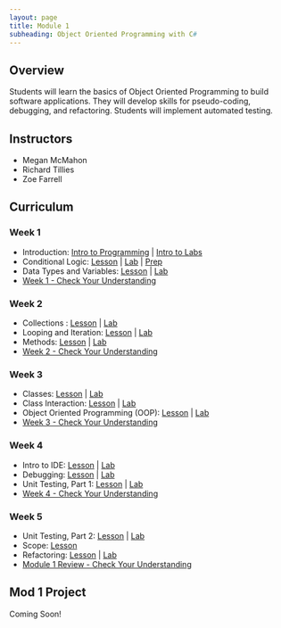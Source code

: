 ```yaml
---
layout: page
title: Module 1
subheading: Object Oriented Programming with C#
---
```


## Overview
Students will learn the basics of Object Oriented Programming to build software applications.  They will develop skills for pseudo-coding, debugging, and refactoring.  Students will implement automated testing.

## Instructors

* Megan McMahon
* Richard Tillies
* Zoe Farrell

## Curriculum

### Week 1
* Introduction: [Intro to Programming](./lessons/Week1/introToProgramming.md) &#124; [Intro to Labs](./labs/Week1/IntroToLabs.md)
* Conditional Logic: [Lesson](./lessons/Week1/ConditionalLogic.md) &#124; [Lab](./labs/Week1/ConditionalLogic.md) &#124; [Prep]()
* Data Types and Variables: [Lesson](./lessons/Week1/introToProgramming.md) &#124; [Lab](./labs/Week1/DatatypesAndVariables.md)
* [Week 1 - Check Your Understanding](./lessons/Week1/CFUReview.md)

### Week 2
* Collections : [Lesson](./lessons/Week2/Collections.md) &#124; [Lab](./labs/Week2/Collections.md)
* Looping and Iteration: [Lesson](./lessons/Week2/Looping.md) &#124; [Lab](./labs/Week2/Looping.md)
* Methods: [Lesson](./lessons/Week2/Methods.md) &#124; [Lab](./labs/Week2/Methods.md)
* [Week 2 - Check Your Understanding](./lessons/Week2/CFUReview.md)

### Week 3
* Classes: [Lesson](./lessons/Week3/Classes.md) &#124; [Lab](./labs/Week3/Classes.md)
* Class Interaction: [Lesson](./lessons/Week3/ClassInteraction.md) &#124; [Lab](./labs/Week3/ClassInteraction.md)
* Object Oriented Programming (OOP): [Lesson](./lessons/Week3/OOP.md) &#124; [Lab](./labs/Week3/OOP.md)
* [Week 3 - Check Your Understanding](./lessons/Week3/CFUReview.md)

### Week 4
* Intro to IDE: [Lesson](./lessons/Week4/IntroToIDE.md) &#124; [Lab](./labs/Week4/IntrotoIDE.md)
* Debugging: [Lesson](./lessons/Week4/Debugging.md) &#124; [Lab](./labs/Week4/Debugging.md)
* Unit Testing, Part 1: [Lesson](./lessons/Week4/UnitTestingI.md) &#124; [Lab](./labs/Week4/UnitTestingI.md)
* [Week 4 - Check Your Understanding](./lessons/Week4/CFUReview.md)

### Week 5
* Unit Testing, Part 2: [Lesson](./lessons/Week5/UnitTestingII.md) &#124; [Lab](./labs/Week5/UnitTestingII.md)
* Scope: [Lesson](./lessons/Week5/Scope.md)
* Refactoring: [Lesson](./lessons/Week5/Refactoring.md) &#124; [Lab](./labs/Week5/Refactoring.md)
* [Module 1 Review - Check Your Understanding](./lessons/Week5/Mod1Review.md)

## Mod 1 Project
Coming Soon!